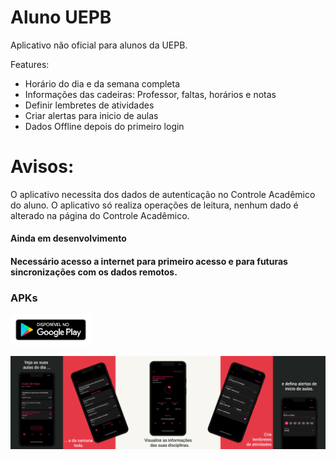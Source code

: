 # Aluno UEPB

Aplicativo não oficial para alunos da UEPB.

Features:

- Horário do dia e da semana completa
- Informações das cadeiras: Professor, faltas, horários e notas
- Definir lembretes de atividades
- Criar alertas para inicio de aulas
- Dados Offline depois do primeiro login

# Avisos:

O aplicativo necessita dos dados de autenticação no Controle Acadêmico do aluno.
O aplicativo só realiza operações de leitura, nenhum dado é alterado na página do Controle Acadêmico.

#### Ainda em desenvolvimento

#### Necessário acesso a internet para primeiro acesso e para futuras sincronizações com os dados remotos.

### APKs

[<img src="media/google-play-badge.png" height="50">](https://play.google.com/store/apps/details?id=com.u362devs.aluno_uepb&pcampaignid=pcampaignidMKT-Other-global-all-co-prtnr-py-PartBadge-Mar2515-1)

![Screenshots](./media/banner.png)

